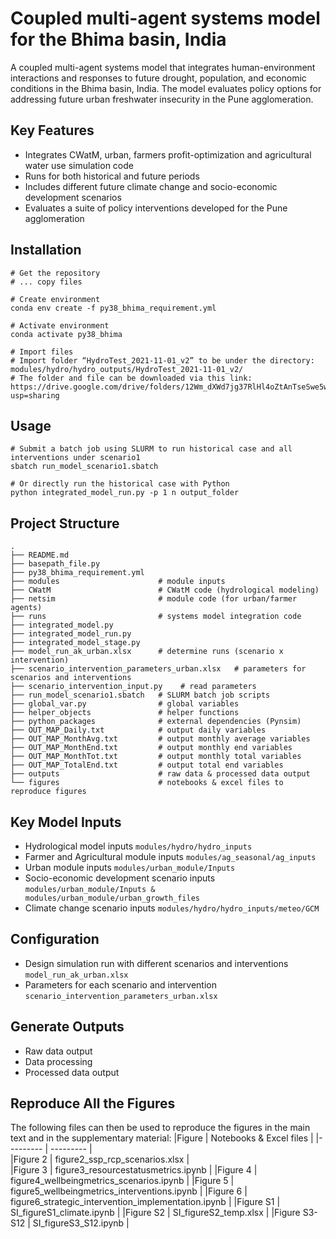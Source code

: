 # Coupled multi-agent systems model for the Bhima basin, India
A coupled multi-agent systems model that integrates human-environment interactions and responses to future drought, population, and economic conditions in the Bhima basin, India. The model evaluates policy options for addressing future urban freshwater insecurity in the Pune agglomeration.


## Key Features
- Integrates CWatM, urban, farmers profit-optimization and agricultural water use simulation code
- Runs for both historical and future periods
- Includes different future climate change and socio-economic development scenarios
- Evaluates a suite of policy interventions developed for the Pune agglomeration 

## Installation
```
# Get the repository 
# ... copy files 

# Create environment 
conda env create -f py38_bhima_requirement.yml

# Activate environment
conda activate py38_bhima

# Import files
# Import folder “HydroTest_2021-11-01_v2” to be under the directory: modules/hydro/hydro_outputs/HydroTest_2021-11-01_v2/
# The folder and file can be downloaded via this link: https://drive.google.com/drive/folders/12Wm_dXWd7jg37RlHl4oZtAnTseSwe5w6?usp=sharing 
```

## Usage
```
# Submit a batch job using SLURM to run historical case and all interventions under scenario1
sbatch run_model_scenario1.sbatch

# Or directly run the historical case with Python 
python integrated_model_run.py -p 1 n output_folder
```

## Project Structure
```
.
├── README.md                         
├── basepath_file.py
├── py38_bhima_requirement.yml
├── modules                      # module inputs 
├── CWatM                        # CWatM code (hydrological modeling)
├── netsim                       # module code (for urban/farmer agents)
├── runs                         # systems model integration code        
├── integrated_model.py          
├── integrated_model_run.py
├── integrated_model_stage.py
├── model_run_ak_urban.xlsx      # determine runs (scenario x intervention)
├── scenario_intervention_parameters_urban.xlsx   # parameters for scenarios and interventions
├── scenario_intervention_input.py    # read parameters
├── run_model_scenario1.sbatch   # SLURM batch job scripts
├── global_var.py                # global variables
├── helper_objects               # helper functions
├── python_packages	             # external dependencies (Pynsim)
├── OUT_MAP_Daily.txt            # output daily variables 
├── OUT_MAP_MonthAvg.txt         # output monthly average variables
├── OUT_MAP_MonthEnd.txt         # output monthly end variables
├── OUT_MAP_MonthTot.txt         # output monthly total variables
├── OUT_MAP_TotalEnd.txt         # output total end variables
├── outputs                      # raw data & processed data output
└── figures                      # notebooks & excel files to reproduce figures
```

## Key Model Inputs
- Hydrological model inputs  ```modules/hydro/hydro_inputs```
- Farmer and Agricultural module inputs  ```modules/ag_seasonal/ag_inputs```
- Urban module inputs  ```modules/urban_module/Inputs```
- Socio-economic development scenario inputs ```modules/urban_module/Inputs & modules/urban_module/urban_growth_files```
- Climate change scenario inputs ```modules/hydro/hydro_inputs/meteo/GCM```


## Configuration 
- Design simulation run with different scenarios and interventions  ```model_run_ak_urban.xlsx```
- Parameters for each scenario and intervention  ```scenario_intervention_parameters_urban.xlsx```


## Generate Outputs
- Raw data output
- Data processing 
- Processed data output


## Reproduce All the Figures
The following files can then be used to reproduce the figures in the main text and in the supplementary material:
|Figure  | Notebooks & Excel files  | 
|---------  | --------- |  
|Figure 2  | figure2_ssp_rcp_scenarios.xlsx   |         
|Figure 3 | figure3_resourcestatusmetrics.ipynb                |
|Figure 4 | figure4_wellbeingmetrics_scenarios.ipynb              |
|Figure 5 | figure5_wellbeingmetrics_interventions.ipynb                |
|Figure 6 | figure6_strategic_intervention_implementation.ipynb            |
|Figure S1 | SI_figureS1_climate.ipynb               |
|Figure S2 | SI_figureS2_temp.xlsx             |
|Figure S3-S12 | SI_figureS3_S12.ipynb              |



